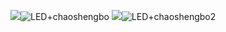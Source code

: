 ![](LED+chaoshengbo.jpg)![LED+chaoshengbo](https://user-images.githubusercontent.com/82360189/117773997-97071280-b26b-11eb-9404-4eaf45da4659.JPG)
![](LED+chaoshengbo2.jpg)![LED+chaoshengbo2](https://user-images.githubusercontent.com/82360189/117774128-be5ddf80-b26b-11eb-984a-b6db2cac962f.JPG)
